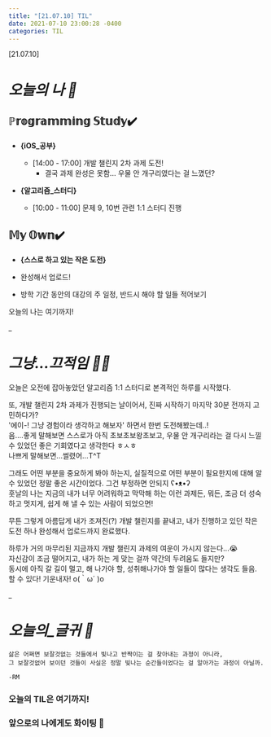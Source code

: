 ```yaml
---
title: "[21.07.10] TIL"
date: 2021-07-10 23:00:28 -0400
categories: TIL
---
```


[21.07.10]

# *오늘의 나 🙌*

## ℙ𝕣𝕠𝕘𝕣𝕒𝕞𝕞𝕚𝕟𝕘 𝕊𝕥𝕦𝕕𝕪✔️   

- **{iOS_공부}**

	* [14:00 - 17:00] 개발 챌린지 2차 과제 도전!
		* 결국 과제 완성은 못함... 우물 안 개구리였다는 걸 느꼈던? 

- **{알고리즘_스터디}**

	* [10:00 - 11:00] 문제 9, 10번 관련 1:1 스터디 진행




## 𝕄𝕪 𝕆𝕨𝕟✔️
- **{스스로 하고 있는 작은 도전}**
 * 완성해서 업로드!

- 방학 기간 동안의 대강의 주 일정, 반드시 해야 할 일들 적어보기
 




오늘의 나는 여기까지! 
    
_
  
# *그냥...끄적임 ✍🏻*
오늘은 오전에 잡아놓았던 알고리즘 1:1 스터디로 본격적인 하루를 시작했다.  

또, 개발 챌린지 2차 과제가 진행되는 날이어서, 진짜 시작하기 마지막 30분 전까지 고민하다가?     
'에이-! 그냥 경험이라 생각하고 해보자' 하면서 한번 도전해봤는데..!      
음....좋게 말해보면 스스로가 아직 초보초보왕초보고, 우물 안 개구리라는 걸 다시 느낄 수 있었던 좋은 기회였다고 생각한다 ㅎㅅㅎ     
나쁘게 말해보면...썰렸어...T^T

그래도 어떤 부분을 중요하게 봐야 하는지, 실질적으로 어떤 부분이 필요한지에 대해 알 수 있었던 정말 좋은 시간이었다. 그건 부정하면 안되지 ʕ•ᴥ•ʔ      
훗날의 나는 지금의 내가 너무 어려워하고 막막해 하는 이런 과제든, 뭐든, 조금 더 성숙하고 멋지게, 쉽게 해 낼 수 있는 사람이 되었으면!       

무튼 그렇게 아름답게 내가 조져진(?) 개발 챌린지를 끝내고, 내가 진행하고 있던 작은 도전 하나 완성해서 업로드까지 완료했다.      

하루가 거의 마무리된 지금까지 개발 챌린지 과제의 여운이 가시지 않는다...😭     
자신감이 조금 떨어지고, 내가 하는 게 맞는 걸까 약간의 두려움도 들지만?      
동시에 아직 갈 길이 멀고, 해 나가야 할, 성취해나가야 할 일들이 많다는 생각도 들음.         
할 수 있다! 기운내자! o(｀ω´ )o    
  
_


# *오늘의_글귀 📜*

	삶은 어쩌면 보잘것없는 것들에서 빛나고 반짝이는 걸 찾아내는 과정이 아니라,    
	그 보잘것없어 보이던 것들이 사실은 정말 빛나는 순간들이었다는 걸 알아가는 과정이 아닐까.    
	
	-RM 


### 오늘의 TIL은 여기까지!       
### 앞으로의 나에게도 화이팅 🌸 
